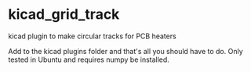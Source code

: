 # kicad_grid_track
kicad plugin to make circular tracks for PCB heaters

Add to the kicad plugins folder and that's all you should have to do.  Only tested in Ubuntu and requires numpy be installed. 